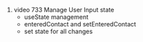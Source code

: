 1.  video 733 Manage User Input state
    - useState management
    - enteredContact and setEnteredContact
    - set state for all changes
